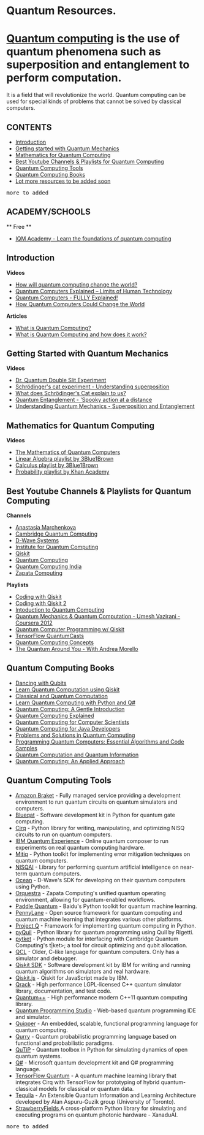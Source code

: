 # Quantum Resources.


# [Quantum computing](https://en.wikipedia.org/wiki/Quantum_computing) is the use of quantum phenomena such as superposition and entanglement to perform computation.
It is a field that will revolutionize the world. Quantum computing can be used for special kinds of problems that cannot be solved by classical computers.

## CONTENTS
- [Introduction](#introduction)
- [Getting started with Quantum Mechanics](#getting-started-with-quantum-mechanics)
- [Mathematics for Quantum Computing](#mathematics-for-quantum-computing)
- [Best Youtube Channels & Playlists for Quantum Computing](#best-youtube-channels--playlists-for-quantum-computing)
- [Quantum Computing Tools](#quantum-computing-tools)
- [Quantum Computing Books](#quantum-computing-books) 
- [Lot more resources to be added soon](#lot-more-resources-will-be-updated-soon)
  
<kbd> more to added </kbd>

## ACADEMY/SCHOOLS
 ** Free **
 - [IQM Academy - Learn the foundations of quantum computing ](https://www.iqmacademy.com/)

## Introduction

**Videos**

- [How will quantum computing change the world?](https://www.youtube.com/watch?v=dDOn_n7tNyo)
- [Quantum Computers Explained – Limits of Human Technology](https://www.youtube.com/watch?v=JhHMJCUmq28)
- [Quantum Computers - FULLY Explained!](https://www.youtube.com/watch?v=PzL-oXxNGVM)
- [How Quantum Computers Could Change the World](https://www.youtube.com/watch?v=kEJBxotcxRw)

**Articles**

- [What is Quantum Computing?](https://www.technologyreview.com/2019/01/29/66141/what-is-quantum-computing/)
- [What is Quantum Computing and how does it work?](https://builtin.com/hardware/quantum-computing)

## Getting Started with Quantum Mechanics

**Videos**

- [Dr. Quantum Double Slit Experiment](https://youtu.be/NvzSLByrw4Q)
- [Schrödinger's cat experiment - Understanding superposition](https://www.youtube.com/watch?v=UjaAxUO6-Uw)
- [What does Schrödinger's Cat explain to us?](https://www.youtube.com/watch?v=67MG6_N0msg)
- [Quantum Entanglement - 'Spooky action at a distance](https://www.youtube.com/watch?v=z1GCnycbMeA)
- [Understanding Quantum Mechanics - Superposition and Entanglement](https://www.youtube.com/watch?v=j6Mw3_tOcNI)

## Mathematics for Quantum Computing

**Videos**

- [The Mathematics of Quantum Computers](https://www.youtube.com/watch?v=IrbJYsep45E)
- [Linear Algebra playlist by 3Blue1Brown](https://www.youtube.com/watch?v=fNk_zzaMoSs&list=PLZHQObOWTQDPD3MizzM2xVFitgF8hE_ab)
- [Calculus playlist by 3Blue1Brown](https://www.youtube.com/watch?v=WUvTyaaNkzM&list=PLZHQObOWTQDMsr9K-rj53DwVRMYO3t5Yr)
- [Probability playlist by Khan Academy](https://www.youtube.com/watch?v=uzkc-qNVoOk&list=PLC58778F28211FA19)


## Best Youtube Channels & Playlists for Quantum Computing

**Channels**

- [Anastasia Marchenkova](https://www.youtube.com/channel/UCzaYH6WeohiHKj3Ih_GdZdQ)
- [Cambridge Quantum Computing](https://www.youtube.com/channel/UCbTsY6YQgyedZSfUL_omKMA)
- [D-Wave Systems](https://www.youtube.com/user/dwavesystems)
- [Institute for Quantum Computing](https://www.youtube.com/user/QuantumIQC)
- [Qiskit](https://www.youtube.com/channel/UClBNq7mCMf5xm8baE_VMl3A)
- [Quantum Computing](https://www.youtube.com/channel/UCxviAzujSpcNtJRiaXI_cFg)
- [Quantum Computing India](https://www.youtube.com/channel/UC8ERgELZAqTFR5-aF7fLpBA)
- [Zapata Computing](https://www.youtube.com/c/ZapataComputing)


**Playlists**

- [Coding with Qiskit](https://www.youtube.com/watch?v=a1NZC5rqQD8&list=PLOFEBzvs-Vvp2xg9-POLJhQwtVktlYGbY)
- [Coding with Qiskit 2](https://www.youtube.com/watch?v=R9FjVUIZeY8&list=PLOFEBzvs-VvrhKYASly1BXo1AdPyoCsor)
- [Intoduction to Quantum Computing](https://www.youtube.com/watch?v=Rs2TzarBX5I&list=PLOFEBzvs-VvrXTMy5Y2IqmSaUjfnhvBHR)
- [Quantum Mechanics & Quantum Computation - Umesh Vazirani - Coursera 2012](https://www.youtube.com/watch?v=VPsl_5RQe1A&list=PLnhoxwUZN7-6hB2iWNhLrakuODLaxPTOG)
- [Quantum Computer Programming w/ Qiskit](https://www.youtube.com/watch?v=aPCZcv-5qfA&list=PLQVvvaa0QuDc79w6NcGB0pnoJBgaKdfrW)
- [TensorFlow QuantumCasts](https://www.youtube.com/watch?v=hpHfzYTOMGI&list=PLQY2H8rRoyvwcpm6Nf-fL4sIYQUXtq3HR)
- [Quantum Computing Concepts](https://www.youtube.com/watch?v=sjINVV2xOow&list=PLHSIfioizVW2uC27IFkHlSc-NgvZjBliZ)
- [The Quantum Around You - With Andrea Morello](https://www.youtube.com/watch?v=Od3Ol98VvrE&list=PL50XnIfJxPDV3h3Rv3yPAbPPmbZOB7IGz)



## Quantum Computing Books

- [Dancing with Qubits](https://www.robertsutor.com/dancing-with-qubits/)
- [Learn Quantum Computation using Qiskit](http://community.qiskit.org/textbook)
- [Classical and Quantum Computation](https://books.google.com.au/books/about/Classical_and_Quantum_Computation.html?id=TrMposZZ0MQC&redir_esc=y)
- [Learn Quantum Computing with Python and Q#](https://www.manning.com/books/learn-quantum-computing-with-python-and-q-sharp)
- [Quantum Computing: A Gentle Introduction](http://mmrc.amss.cas.cn/tlb/201702/W020170224608150244118.pdf)
- [Quantum Computing Explained](https://www.amazon.com/Quantum-Computing-Explained-David-McMahon/dp/0470096993)
- [Quantum Computing for Computer Scientists](https://www.amazon.com/Quantum-Computing-Computer-Scientists-Yanofsky/dp/0521879965)
- [Quantum Computing for Java Developers](https://www.manning.com/books/quantum-computing-for-java-developers)
- [Problems and Solutions in Quantum Computing](https://www.worldscientific.com/worldscibooks/10.1142/6077#)
- [Programming Quantum Computers: Essential Algorithms and Code Samples](https://www.amazon.com/Programming-Quantum-Computers-Essential-Algorithms/dp/1492039683)
- [Quantum Computation and Quantum Information](http://mmrc.amss.cas.cn/tlb/201702/W020170224608149940643.pdf)
- [Quantum Computing: An Applied Approach](https://www.springer.com/gp/book/9783030239213)

## Quantum Computing Tools

- [Amazon Braket](https://aws.amazon.com/braket/) - Fully managed service providing a development environment to run quantum circuits on quantum simulators and computers.
- [Blueqat](https://github.com/Blueqat/Blueqat) - Software development kit in Python for quantum gate computing.
- [Cirq](https://github.com/quantumlib/Cirq) - Python library for writing, manipulating, and optimizing NISQ circuits to run on quantum computers.
- [IBM Quantum Experience](https://quantum-computing.ibm.com) - Online quantum composer to run experiments on real quantum computing hardware.
- [Mitiq](https://mitiq.readthedocs.io/) - Python toolkit for implementing error mitigation techniques on quantum computers.
- [NISQAI](https://github.com/quantumai-lib/nisqai) - Library for performing quantum artificial intelligence on near-term quantum computers.
- [Ocean](https://docs.ocean.dwavesys.com/en/latest/overview/install.html) - D-Wave's SDK for developing on their quantum computers using Python.
- [Orquestra](https://www.zapatacomputing.com/orquestra/) - Zapata Computing's unified quantum operating environment, allowing for quantum-enabled workflows.
- [Paddle Quantum](https://github.com/PaddlePaddle/Quantum) - Baidu's Python toolkit for quantum machine learning.
- [PennyLane](http://github.com/XanaduAI/pennylane) - Open source framework for quantum computing and quantum machine learning that integrates various other platforms.
- [Project Q](http://projectq.ch/) - Framework for implementing quantum computing in Python.
- [pyQuil](https://github.com/rigetticomputing/pyquil) - Python library for quantum programming using Quil by Rigetti.
- [pytket](https://cqcl.github.io/pytket/build/html/index.html) - Python module for interfacing with Cambridge Quantum Computing's t|ket>; a tool for circuit optimizing and qubit allocation.
- [QCL](http://tph.tuwien.ac.at/~oemer/qcl.html) - Older, C-like language for quantum computers. Only has a simulator and debugger.
- [Qiskit SDK](https://qiskit.org) - Software development kit by IBM for writing and running quantum algorithms on simulators and real hardware.
- [Qiskit.js](https://github.com/QISKit/qiskit-js) - Qiskit for JavaScript made by IBM.
- [Qrack](https://vm6502q.readthedocs.io) - High performance LGPL-licensed C++ quantum simulator library, documentation, and test code.
- [Quantum++](https://github.com/vsoftco/qpp) - High performance modern C++11 quantum computing library.
- [Quantum Programming Studio](https://quantum-circuit.com/) - Web-based quantum programming IDE and simulator.
- [Quipper](https://www.mathstat.dal.ca/~selinger/quipper/) - An embedded, scalable, functional programming language for quantum computing.
- [Qurry](https://github.com/LSaldyt/Qurry) - Quantum probabilistic programming language based on functional and probabilistic paradigms.
- [QuTiP](http://qutip.org/docs/latest/index.html) - Quantum toolbox in Python for simulating dynamics of open quantum systems.
- [Q#](https://docs.microsoft.com/en-gb/quantum/?view=qsharp-preview) - Microsoft quantum development kit and Q# programming language.
- [TensorFlow Quantum](https://www.tensorflow.org/quantum) - A quantum machine learning library that integrates Cirq with TensorFlow for prototyping of hybrid quantum-classical models for classical or quantum data.
- [Tequila](https://github.com/aspuru-guzik-group/tequila) - An Extensible Quantum Information and Learning Architecture developed by Alan Aspuru-Guzik group (University of Toronto).
- [ StrawberryFields ](https://github.com/XanaduAI/strawberryfields)A cross-platform Python library for simulating and executing programs on quantum photonic hardware - XanaduAI.


<kbd> more to added </kbd>

